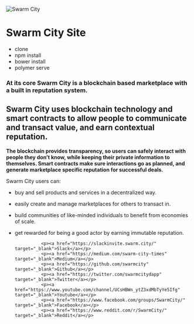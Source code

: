 ![Swarm City](https://github.com/swarmcity/sc-boardwalk-production/blob/master/images/icons/icon-48x48.png?raw=true "Swarm City")


# Swarm City Site

- clone
- npm install
- bower install
- polymer serve


### At its core Swarm City is a blockchain based marketplace with a built in reputation system.
## Swarm City uses blockchain technology and smart contracts to allow people to communicate and transact value, and earn contextual reputation.

**The blockchain provides transparency, so users can safely interact with people they don’t know, while keeping their private information to themselves. Smart contracts make sure interactions go as planned, and generate marketplace specific reputation for successful deals.**

Swarm City users can:

- buy and sell products and services in a decentralized way.
- easily create and manage marketplaces for others to transact in.
- build communities of like-minded individuals to benefit from economies of scale.
- get rewarded for being a good actor by earning immutable reputation.

                <p><a href="https://slackinvite.swarm.city/" target="_blank">Slack</a></p>
                <p><a href="https://medium.com/swarm-city-times" target="_blank">Medium</a></p>
                <p><a href="https://github.com/swarmcity" target="_blank">Github</a></p>
                <p><a href="https://twitter.com/swarmcitydapp" target="_blank">Twitter</a></p>
                <p><a href="https://www.youtube.com/channel/UCsHBWn_ytZ3xdMbTyYe5Ifg" target="_blank">Youtube</a></p>
                <p><a href="https://www.facebook.com/groups/SwarmCity/" target="_blank">Facebook</a></p>
                <p><a href="https://www.reddit.com/r/SwarmCity/" target="_blank">Reddit</a></p>
